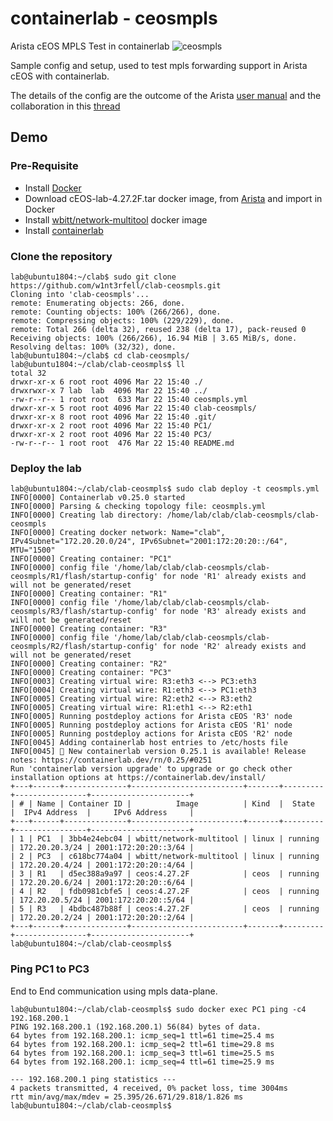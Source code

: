 # containerlab - ceosmpls
Arista cEOS MPLS Test in containerlab
![ceosmpls](https://user-images.githubusercontent.com/101124549/159575013-c40d81b6-3a98-4ea7-8550-bc4a36d388d4.png)



Sample config and setup, used to test mpls forwarding support in Arista cEOS with containerlab.

The details of the config are the outcome of the Arista [user manual](https://www.arista.com/en/um-eos) and the collaboration in this [thread](https://github.com/srl-labs/containerlab/discussions/807)

## Demo

### Pre-Requisite

+ Install [Docker](https://www.docker.com/)
+ Download cEOS-lab-4.27.2F.tar docker image, from [Arista](https://www.arista.com/) and import in Docker
+ Install [wbitt/network-multitool](https://hub.docker.com/r/wbitt/network-multitool) docker image
+ Install [containerlab](https://containerlab.dev/)

### Clone the repository

```
lab@ubuntu1804:~/clab$ sudo git clone https://github.com/w1nt3rfell/clab-ceosmpls.git
Cloning into 'clab-ceosmpls'...
remote: Enumerating objects: 266, done.
remote: Counting objects: 100% (266/266), done.
remote: Compressing objects: 100% (229/229), done.
remote: Total 266 (delta 32), reused 238 (delta 17), pack-reused 0
Receiving objects: 100% (266/266), 16.94 MiB | 3.65 MiB/s, done.
Resolving deltas: 100% (32/32), done.
lab@ubuntu1804:~/clab$ cd clab-ceosmpls/
lab@ubuntu1804:~/clab/clab-ceosmpls$ ll
total 32
drwxr-xr-x 6 root root 4096 Mar 22 15:40 ./
drwxrwxr-x 7 lab  lab  4096 Mar 22 15:40 ../
-rw-r--r-- 1 root root  633 Mar 22 15:40 ceosmpls.yml
drwxr-xr-x 5 root root 4096 Mar 22 15:40 clab-ceosmpls/
drwxr-xr-x 8 root root 4096 Mar 22 15:40 .git/
drwxr-xr-x 2 root root 4096 Mar 22 15:40 PC1/
drwxr-xr-x 2 root root 4096 Mar 22 15:40 PC3/
-rw-r--r-- 1 root root  476 Mar 22 15:40 README.md
```

### Deploy the lab

```
lab@ubuntu1804:~/clab/clab-ceosmpls$ sudo clab deploy -t ceosmpls.yml
INFO[0000] Containerlab v0.25.0 started
INFO[0000] Parsing & checking topology file: ceosmpls.yml
INFO[0000] Creating lab directory: /home/lab/clab/clab-ceosmpls/clab-ceosmpls
INFO[0000] Creating docker network: Name="clab", IPv4Subnet="172.20.20.0/24", IPv6Subnet="2001:172:20:20::/64", MTU="1500"
INFO[0000] Creating container: "PC1"
INFO[0000] config file '/home/lab/clab/clab-ceosmpls/clab-ceosmpls/R1/flash/startup-config' for node 'R1' already exists and will not be generated/reset
INFO[0000] Creating container: "R1"
INFO[0000] config file '/home/lab/clab/clab-ceosmpls/clab-ceosmpls/R3/flash/startup-config' for node 'R3' already exists and will not be generated/reset
INFO[0000] Creating container: "R3"
INFO[0000] config file '/home/lab/clab/clab-ceosmpls/clab-ceosmpls/R2/flash/startup-config' for node 'R2' already exists and will not be generated/reset
INFO[0000] Creating container: "R2"
INFO[0000] Creating container: "PC3"
INFO[0003] Creating virtual wire: R3:eth3 <--> PC3:eth3
INFO[0004] Creating virtual wire: R1:eth3 <--> PC1:eth3
INFO[0005] Creating virtual wire: R2:eth2 <--> R3:eth2
INFO[0005] Creating virtual wire: R1:eth1 <--> R2:eth1
INFO[0005] Running postdeploy actions for Arista cEOS 'R3' node
INFO[0005] Running postdeploy actions for Arista cEOS 'R1' node
INFO[0005] Running postdeploy actions for Arista cEOS 'R2' node
INFO[0045] Adding containerlab host entries to /etc/hosts file
INFO[0045] 🎉 New containerlab version 0.25.1 is available! Release notes: https://containerlab.dev/rn/0.25/#0251
Run 'containerlab version upgrade' to upgrade or go check other installation options at https://containerlab.dev/install/
+---+------+--------------+-------------------------+-------+---------+----------------+----------------------+
| # | Name | Container ID |          Image          | Kind  |  State  |  IPv4 Address  |     IPv6 Address     |
+---+------+--------------+-------------------------+-------+---------+----------------+----------------------+
| 1 | PC1  | 3bb4e24ebc04 | wbitt/network-multitool | linux | running | 172.20.20.3/24 | 2001:172:20:20::3/64 |
| 2 | PC3  | c618bc774a04 | wbitt/network-multitool | linux | running | 172.20.20.4/24 | 2001:172:20:20::4/64 |
| 3 | R1   | d5ec388a9a97 | ceos:4.27.2F            | ceos  | running | 172.20.20.6/24 | 2001:172:20:20::6/64 |
| 4 | R2   | fdb0981cbfe5 | ceos:4.27.2F            | ceos  | running | 172.20.20.5/24 | 2001:172:20:20::5/64 |
| 5 | R3   | 4bdbc487b88f | ceos:4.27.2F            | ceos  | running | 172.20.20.2/24 | 2001:172:20:20::2/64 |
+---+------+--------------+-------------------------+-------+---------+----------------+----------------------+
lab@ubuntu1804:~/clab/clab-ceosmpls$ 
```

### Ping PC1 to PC3

End to End communication using mpls data-plane.

```
lab@ubuntu1804:~/clab/clab-ceosmpls$ sudo docker exec PC1 ping -c4 192.168.200.1
PING 192.168.200.1 (192.168.200.1) 56(84) bytes of data.
64 bytes from 192.168.200.1: icmp_seq=1 ttl=61 time=25.4 ms
64 bytes from 192.168.200.1: icmp_seq=2 ttl=61 time=29.8 ms
64 bytes from 192.168.200.1: icmp_seq=3 ttl=61 time=25.5 ms
64 bytes from 192.168.200.1: icmp_seq=4 ttl=61 time=25.9 ms

--- 192.168.200.1 ping statistics ---
4 packets transmitted, 4 received, 0% packet loss, time 3004ms
rtt min/avg/max/mdev = 25.395/26.671/29.818/1.826 ms
lab@ubuntu1804:~/clab/clab-ceosmpls$
```
